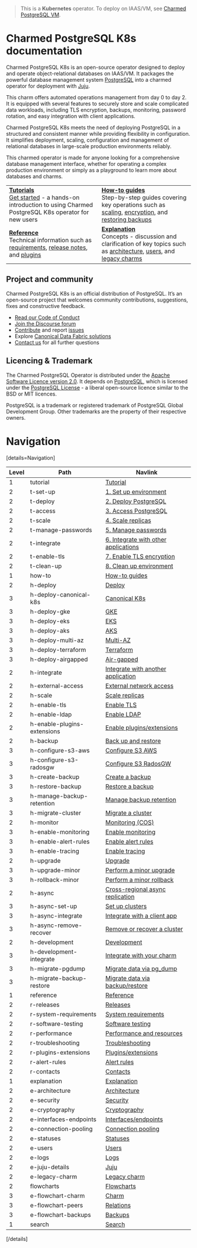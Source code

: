 > This is a **Kubernetes** operator. To deploy on IAAS/VM, see [Charmed PostgreSQL VM](https://charmhub.io/postgresql).

# Charmed PostgreSQL K8s documentation

Charmed PostgreSQL K8s is an open-source operator designed to deploy and operate object-relational databases on IAAS/VM. It packages the powerful database management system [PostgreSQL](https://www.postgresql.org/) into a charmed operator for deployment with [Juju](https://juju.is/docs/juju).

This charm offers automated operations management from day 0 to day 2. It is equipped with several features to securely store and scale complicated data workloads, including TLS encryption, backups, monitoring, password rotation, and easy integration with client applications.

Charmed PostgreSQL K8s meets the need of deploying PostgreSQL in a structured and consistent manner while providing flexibility in configuration. It simplifies deployment, scaling, configuration and management of relational databases in large-scale production environments reliably.
 
This charmed operator is made for anyone looking for a comprehensive database management interface, whether for operating a complex production environment or simply as a playground to learn more about databases and charms.


<!--
This modern "Charmed PostgreSQL K8s" operator (in channel `14/stable`) is a new "[Charmed SDK](https://juju.is/docs/sdk)"-based charm that replaces the legacy "[Reactive](https://juju.is/docs/sdk/charm-taxonomy#heading--reactive)"-based charm (in channel `latest/stable`).<br/>Read more about [legacy charms here](/t/11013).
-->

| | |
|--|--|
|  [**Tutorials**](/t/9296)</br>  [Get started](/t/9296) - a hands-on introduction to using Charmed PostgreSQL K8s operator for new users </br> |  [**How-to guides**](/t/9592) </br> Step-by-step guides covering key operations such as [scaling](/t/9592), [encryption](/t/9593), and [restoring backups](/t/9597) |
| [**Reference**](/t/13976) </br> Technical information such as [requirements](/t/11744), [release notes](/t/11872), and [plugins](/t/10945) | [**Explanation**](/t/11856) </br> Concepts - discussion and clarification of key topics such as [architecture](/t/11856), [users](/t/10843), and [legacy charms](/t/11013)|

## Project and community
Charmed PostgreSQL K8s is an official distribution of PostgreSQL. It’s an open-source project that welcomes community contributions, suggestions, fixes and constructive feedback.
- [Read our Code of Conduct](https://ubuntu.com/community/code-of-conduct)
- [Join the Discourse forum](https://discourse.charmhub.io/tag/postgresql)
- [Contribute](https://github.com/canonical/postgresql-k8s-operator/blob/main/CONTRIBUTING.md) and report [issues](https://github.com/canonical/postgresql-operator/issues/new/choose)
- Explore [Canonical Data Fabric solutions](https://canonical.com/data)
- [Contact us](/t/11852) for all further questions

## Licencing & Trademark
The Charmed PostgreSQL Operator is distributed under the [Apache Software Licence version 2.0](https://github.com/canonical/postgresql-operator/blob/main/LICENSE). It depends on [PostgreSQL](https://www.postgresql.org/ftp/source/), which is licensed under the [PostgreSQL License](https://www.postgresql.org/about/licence/) - a liberal open-source licence similar to the BSD or MIT licences.

PostgreSQL is a trademark or registered trademark of PostgreSQL Global Development Group. Other trademarks are the property of their respective owners.

# Navigation

[details=Navigation]

| Level | Path | Navlink |
|--------|--------|-------------|
| 1 | tutorial | [Tutorial](/t/9296) |
| 2 | t-set-up | [1. Set up environment](/t/9297) |
| 2 | t-deploy | [2. Deploy PostgreSQL](/t/9298) |
| 2 | t-access | [3. Access PostgreSQL](/t/13702) |
| 2 | t-scale | [4. Scale replicas](/t/9299) |
| 2 | t-manage-passwords | [5. Manage passwords](/t/9300) |
| 2 | t-integrate | [6. Integrate with other applications](/t/9301) |
| 2 | t-enable-tls | [7. Enable TLS encryption](/t/9302) |
| 2 | t-clean-up | [8. Clean up environment](/t/9303) |
| 1 | how-to | [How-to guides](/t/16767) |
| 2 | h-deploy | [Deploy](/t/16810) |
| 3 | h-deploy-canonical-k8s | [Canonical K8s](/t/15937) |
| 3 | h-deploy-gke | [GKE](/t/11237) |
| 3 | h-deploy-eks | [EKS](/t/12106) |
| 3 | h-deploy-aks | [AKS](/t/14307) |
| 3 | h-deploy-multi-az | [Multi-AZ](/t/15678) |
| 3 | h-deploy-terraform | [Terraform](/t/14924) |
| 3 | h-deploy-airgapped | [Air-gapped](/t/15691) |
| 2 | h-integrate | [Integrate with another application](/t/9594) |
| 2 | h-external-access | [External network access](/t/15701) |
| 2 | h-scale | [Scale replicas](/t/9592) |
| 2 | h-enable-tls | [Enable TLS](/t/9593) |
| 2 | h-enable-ldap | [Enable LDAP](/t/17189) |
| 2 | h-enable-plugins-extensions | [Enable plugins/extensions](/t/10907) |
| 2 | h-backup | [Back up and restore]() |
| 3 | h-configure-s3-aws | [Configure S3 AWS](/t/9595) |
| 3 | h-configure-s3-radosgw | [Configure S3 RadosGW](/t/10316) |
| 3 | h-create-backup | [Create a backup](/t/9596) |
| 3 | h-restore-backup | [Restore a backup](/t/9597) |
| 3 | h-manage-backup-retention | [Manage backup retention](/t/14203) |
| 3 | h-migrate-cluster | [Migrate a cluster](/t/9598) |
| 2 | h-monitor | [Monitoring (COS)]() |
| 3 | h-enable-monitoring | [Enable monitoring](/t/10812) |
| 3 | h-enable-alert-rules | [Enable alert rules](/t/12982) |
| 3 | h-enable-tracing | [Enable tracing](/t/14786) |
| 2 | h-upgrade | [Upgrade](/t/12092) |
| 3 | h-upgrade-minor | [Perform a minor upgrade](/t/12095) |
| 3 | h-rollback-minor | [Perform a minor rollback](/t/12096) |
| 2 | h-async | [Cross-regional async replication](/t/15413) |
| 3 | h-async-set-up | [Set up clusters](/t/13895) |
| 3 | h-async-integrate | [Integrate with a client app](/t/13896) |
| 3 | h-async-remove-recover | [Remove or recover a cluster](/t/13897) |
| 2 | h-development| [Development]() |
| 3 | h-development-integrate | [Integrate with your charm](/t/11853) |
| 3 | h-migrate-pgdump | [Migrate data via pg_dump](/t/12162) |
| 3 | h-migrate-backup-restore | [Migrate data via backup/restore](/t/12161) |
| 1 | reference | [Reference](/t/13977) |
| 2 | r-releases | [Releases](/t/11872) |
| 2 | r-system-requirements | [System requirements](/t/11744) |
| 2 | r-software-testing | [Software testing](/t/11774) |
| 2 | r-performance | [Performance and resources](/t/11975) |
| 2 | r-troubleshooting | [Troubleshooting](/t/11854) |
| 2 | r-plugins-extensions | [Plugins/extensions](/t/10945) |
| 2 | r-alert-rules | [Alert rules](/t/15840) |
| 2 | r-contacts | [Contacts](/t/11852) |
| 1 | explanation | [Explanation](/t/16769) |
| 2 | e-architecture | [Architecture](/t/11856) |
| 2 | e-security | [Security](/t/16850) |
| 2 | e-cryptography | [Cryptography](/t/16851) |
| 2 | e-interfaces-endpoints | [Interfaces/endpoints](/t/10252) |
| 2 | e-connection-pooling| [Connection pooling](/t/15799) |
| 2 | e-statuses | [Statuses](/t/11855) |
| 2 | e-users | [Users](/t/10843) |
| 2 | e-logs | [Logs](/t/12098) |
| 2 | e-juju-details | [Juju](/t/11986) |
| 2 | e-legacy-charm | [Legacy charm](/t/11013) |
| 2 | flowcharts | [Flowcharts]() |
| 3 | e-flowchart-charm | [Charm](/t/9305) |
| 3 | e-flowchart-peers | [Relations](/t/9306) |
| 3 | e-flowchart-backups | [Backups](/t/10248) |
| 1 | search | [Search](https://canonical.com/data/docs/postgresql/k8s) |

[/details]

<!-- Archived
| 3 | h-upgrade-intro | [Overview](/t/12092) |
| 3 | h-upgrade-major | [Perform a major upgrade](/t/12093) |
| 3 | h-rollback-major | [Perform a major rollback](/t/12094) |

| 3 | h-deploy-microk8s | [MicroK8s](/t/11858) |

| 3 | r-revision-462-463 | [Revision 462/463](/t/16008) |
| 3 | r-revision-444-445 | [Revision 444/445](/t/15966) |
| 3 | r-revision-381-382 | [Revision 381/382](/t/15442) |
| 3 | r-revision-280-281 | [Revision 280/281](/t/14068) |
| 3 | r-revision-193 | [Revision 193](/t/13208) |
| 3 | r-revision-177 | [Revision 177](/t/12668) |
| 3 | r-revision-158 | [Revision 158](/t/11874) |
| 3 | r-revision-73 | [Revision 73](/t/11873) |
-->